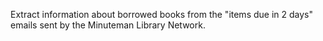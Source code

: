 Extract information about borrowed books from the "items due in 2
days" emails sent by the Minuteman Library Network.
